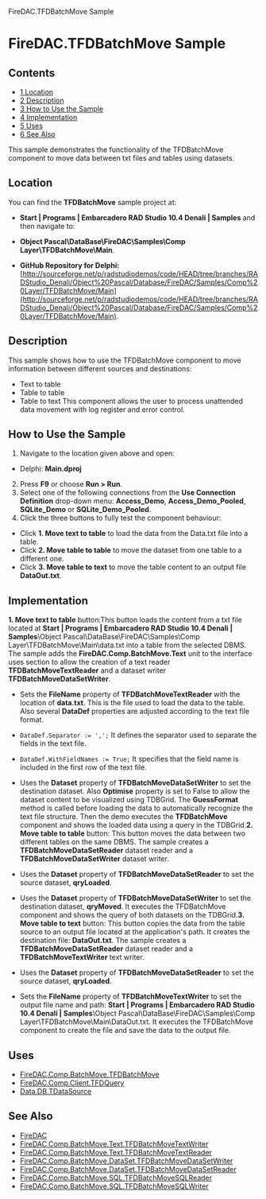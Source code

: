 FireDAC.TFDBatchMove Sample[]()
# FireDAC.TFDBatchMove Sample 



## Contents



* [1 Location](#Location)
* [2 Description](#Description)
* [3 How to Use the Sample](#How_to_Use_the_Sample)
* [4 Implementation](#Implementation)
* [5 Uses](#Uses)
* [6 See Also](#See_Also)

This sample demonstrates the functionality of the TFDBatchMove component to move data between txt files and tables using datasets.
## Location 

You can find the **TFDBatchMove** sample project at:
* **Start | Programs | Embarcadero RAD Studio 10.4 Denali | Samples** and then navigate to:

* **Object Pascal\DataBase\FireDAC\Samples\Comp Layer\TFDBatchMove\Main**.

* **GitHub Repository for Delphi:**[http://sourceforge.net/p/radstudiodemos/code/HEAD/tree/branches/RADStudio_Denali/Object%20Pascal/Database/FireDAC/Samples/Comp%20Layer/TFDBatchMove/Main](http://sourceforge.net/p/radstudiodemos/code/HEAD/tree/branches/RADStudio_Denali/Object%20Pascal/Database/FireDAC/Samples/Comp%20Layer/TFDBatchMove/Main).

## Description 

This sample shows how to use the TFDBatchMove component to move information between different sources and destinations:
*  Text to table
*  Table to table
*  Table to text
This component allows the user to process unattended data movement with log register and error control.
## How to Use the Sample 


1.  Navigate to the location given above and open:

*  Delphi: **Main.dproj**

2.  Press **F9** or choose **Run > Run**.
3.  Select one of the following connections from the **Use Connection Definition** drop-down menu: **Access_Demo**, **Access_Demo_Pooled**, **SQLite_Demo** or **SQLite_Demo_Pooled**.
4.  Click the three buttons to fully test the component behaviour:

*  Click **1. Move text to table** to load the data from the Data.txt file into a table.
*  Click **2. Move table to table** to move the dataset from one table to a different one.
*  Click **3. Move table to text** to move the table content to an output file **DataOut.txt**.

## Implementation 

**1. Move text to table** button:This button loads the content from a txt file located at **Start | Programs | Embarcadero RAD Studio 10.4 Denali | Samples**\Object Pascal\DataBase\FireDAC\Samples\Comp Layer\TFDBatchMove\Main\data.txt into a table from the selected DBMS.
The sample adds the **FireDAC.Comp.BatchMove.Text** unit to the interface uses section to allow the creation of a text reader **TFDBatchMoveTextReader** and a dataset writer **TFDBatchMoveDataSetWriter**.

*  Sets the **FileName** property of **TFDBatchMoveTextReader** with the location of **data.txt**. This is the file used to load the data to the table. Also several **DataDef** properties are adjusted according to the text file format.

* ` DataDef.Separator := ','; ` It defines the separator used to separate the fields in the text file.
* ` DataDef.WithFieldNames := True; ` It specifies that the field name is included in the first row of the text file.

*  Uses the **Dataset** property of **TFDBatchMoveDataSetWriter** to set the destination dataset. Also **Optimise** property is set to False to allow the dataset content to be visualized using TDBGrid.
The **GuessFormat** method is called before loading the data to automatically recognize the text file structure. Then the demo executes the **TFDBatchMove** component and shows the loaded data using a query in the TDBGrid.**2. Move table to table** button:
This button moves the data between two different tables on the same DBMS.
The sample creates a **TFDBatchMoveDataSetReader** dataset reader and a **TFDBatchMoveDataSetWriter** dataset writer.

*  Uses the **Dataset** property of **TFDBatchMoveDataSetReader** to set the source dataset, **qryLoaded**.
*  Uses the **Dataset** property of **TFDBatchMoveDataSetWriter** to set the destination dataset, **qryMoved**.
It executes the TFDBatchMove component and shows the query of both datasets on the TDBGrid.**3. Move table to text** button:
This button copies the data from the table source to an output file located at the application's path. It creates the destination file: **DataOut.txt**.
The sample creates a **TFDBatchMoveDataSetReader** dataset reader and a **TFDBatchMoveTextWriter** text writer.

*  Uses the **Dataset** property of **TFDBatchMoveDataSetReader** to set the source dataset, **qryLoaded**.
*  Sets the **FileName** property of **TFDBatchMoveTextWriter** to set the output file name and path: **Start | Programs | Embarcadero RAD Studio 10.4 Denali | Samples**\Object Pascal\DataBase\FireDAC\Samples\Comp Layer\TFDBatchMove\Main\DataOut.txt.
It executes the TFDBatchMove component to create the file and save the data to the output file.
## Uses 


* [FireDAC.Comp.BatchMove.TFDBatchMove](http://docwiki.embarcadero.com/Libraries/Denali/en/FireDAC.Comp.BatchMove.TFDBatchMove)
* [FireDAC.Comp.Client.TFDQuery](http://docwiki.embarcadero.com/Libraries/Denali/en/FireDAC.Comp.Client.TFDQuery)
* [Data.DB.TDataSource](http://docwiki.embarcadero.com/Libraries/Denali/en/Data.DB.TDataSource)

## See Also 


* [FireDAC](http://docwiki.embarcadero.com/RADStudio/Denali/en/FireDAC)
* [FireDAC.Comp.BatchMove.Text.TFDBatchMoveTextWriter](http://docwiki.embarcadero.com/Libraries/Denali/en/FireDAC.Comp.BatchMove.Text.TFDBatchMoveTextWriter)
* [FireDAC.Comp.BatchMove.Text.TFDBatchMoveTextReader](http://docwiki.embarcadero.com/Libraries/Denali/en/FireDAC.Comp.BatchMove.Text.TFDBatchMoveTextReader)
* [FireDAC.Comp.BatchMove.DataSet.TFDBatchMoveDataSetWriter](http://docwiki.embarcadero.com/Libraries/Denali/en/FireDAC.Comp.BatchMove.DataSet.TFDBatchMoveDataSetWriter)
* [FireDAC.Comp.BatchMove.DataSet.TFDBatchMoveDataSetReader](http://docwiki.embarcadero.com/Libraries/Denali/en/FireDAC.Comp.BatchMove.DataSet.TFDBatchMoveDataSetReader)
* [FireDAC.Comp.BatchMove.SQL.TFDBatchMoveSQLReader](http://docwiki.embarcadero.com/Libraries/Denali/en/FireDAC.Comp.BatchMove.SQL.TFDBatchMoveSQLReader)
* [FireDAC.Comp.BatchMove.SQL.TFDBatchMoveSQLWriter](http://docwiki.embarcadero.com/Libraries/Denali/en/FireDAC.Comp.BatchMove.SQL.TFDBatchMoveSQLWriter)





